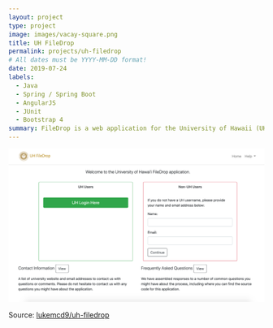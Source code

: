 ```yaml
---
layout: project
type: project
image: images/vacay-square.png
title: UH FileDrop
permalink: projects/uh-filedrop
# All dates must be YYYY-MM-DD format!
date: 2019-07-24
labels:
  - Java
  - Spring / Spring Boot
  - AngularJS
  - JUnit
  - Bootstrap 4
summary: FileDrop is a web application for the University of Hawaii (UH) for UH users to securely send files.
---
```


<img class="ui medium right floated rounded image" src="../images/filedrop.png">

Source: <a href="https://github.com/lukemcd9/uh-filedrop"><i class="large github icon"></i>lukemcd9/uh-filedrop</a>
